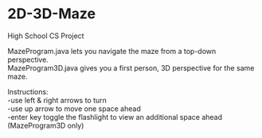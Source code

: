 # 2D-3D-Maze

High School CS Project

MazeProgram.java lets you navigate the maze from a top-down perspective.  
MazeProgram3D.java gives you a first person, 3D perspective for the same maze.

Instructions:  
-use left & right arrows to turn  
-use up arrow to move one space ahead  
-enter key toggle the flashlight to view an additional space ahead (MazeProgram3D only)  
